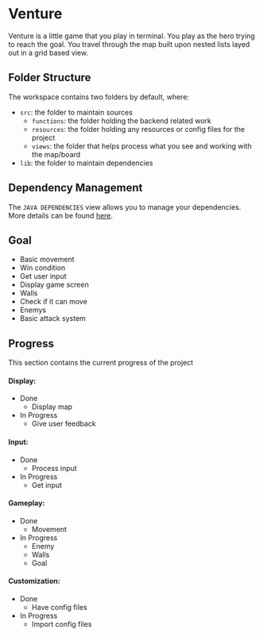 # Venture

Venture is a little game that you play in terminal. You play as the hero trying to reach the goal. You travel through the map built upon nested lists layed out in a grid based view.

## Folder Structure

The workspace contains two folders by default, where:

- `src`: the folder to maintain sources
    -  `functions`: the folder holding the backend related work
    - `resources`: the folder holding any resources or config files for the project
    - `views`: the folder that helps process what you see and working with the map/board
- `lib`: the folder to maintain dependencies

## Dependency Management

The `JAVA DEPENDENCIES` view allows you to manage your dependencies. More details can be found [here](https://github.com/microsoft/vscode-java-pack/blob/master/release-notes/v0.9.0.md#work-with-jar-files-directly).

## Goal
- Basic movement
- Win condition
- Get user input
- Display game screen
- Walls
- Check if it can move
- Enemys
- Basic attack system

## Progress
This section contains the current progress of the project

#### Display:
- Done
    - Display map
- In Progress
    - Give user feedback

#### Input:
- Done
    - Process input
- In Progress
    - Get input

#### Gameplay:
- Done
    - Movement
- In Progress
    - Enemy
    - Walls
    - Goal

#### Customization:
- Done
    - Have config files
- In Progress
    - Import config files
